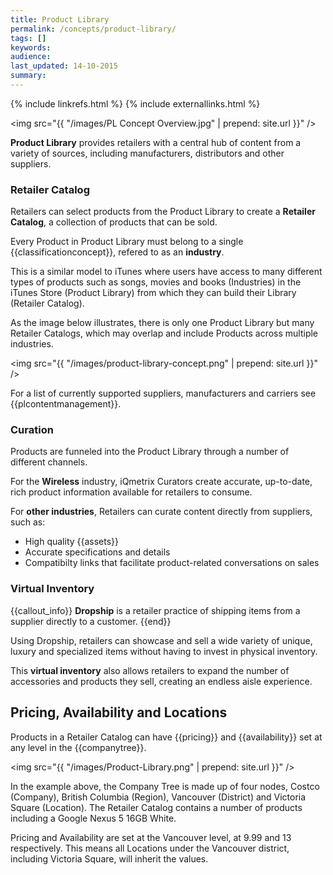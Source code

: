 ```yaml
---
title: Product Library
permalink: /concepts/product-library/
tags: []
keywords: 
audience: 
last_updated: 14-10-2015
summary: 
---
```


{% include linkrefs.html %}
{% include externallinks.html %}

<img src="{{ "/images/PL Concept Overview.jpg" | prepend: site.url }}" />

**Product Library** provides retailers with a central hub of content from a variety of sources, including manufacturers, distributors and other suppliers.

### Retailer Catalog

Retailers can select products from the Product Library to create a **Retailer Catalog**, a collection of products that can be sold.

Every Product in Product Library must belong to a single {{classificationconcept}}, refered to as an **industry**.

This is a similar model to iTunes where users have access to many different types of products such as songs, movies and books (Industries) in the iTunes Store (Product Library) from which they can build their Library (Retailer Catalog). 

As the image below illustrates, there is only one Product Library but many Retailer Catalogs, which may overlap and include Products across multiple industries. 

<img src="{{ "/images/product-library-concept.png" | prepend: site.url }}" />

For a list of currently supported suppliers, manufacturers and carriers see {{plcontentmanagement}}.

### Curation

Products are funneled into the Product Library through a number of different channels.

For the **Wireless** industry, iQmetrix Curators create accurate, up-to-date, rich product information available for retailers to consume.

For **other industries**, Retailers can curate content directly from suppliers, such as:

* High quality {{assets}} 
* Accurate specifications and details
* Compatibilty links that facilitate product-related conversations on sales

### Virtual Inventory

{{callout_info}}
<strong>Dropship</strong> is a retailer practice of shipping items from a supplier directly to a customer.
{{end}}

Using Dropship, retailers can showcase and sell a wide variety of unique, luxury and specialized items without having to invest in physical inventory. 

This **virtual inventory** also allows retailers to expand the number of accessories and products they sell, creating an endless aisle experience.

## Pricing, Availability and Locations

Products in a Retailer Catalog can have {{pricing}} and {{availability}} set at any level in the {{companytree}}.

<img src="{{ "/images/Product-Library.png" | prepend: site.url }}" />

In the example above, the Company Tree is made up of four nodes, Costco (Company), British Columbia (Region), Vancouver (District) and Victoria Square (Location). The Retailer Catalog contains a number of products including a Google Nexus 5 16GB White.

Pricing and Availability are set at the Vancouver level, at 9.99 and 13 respectively. This means all Locations under the Vancouver district, including Victoria Square, will inherit the values.